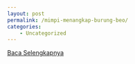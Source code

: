 ```yaml
---
layout: post
permalink: /mimpi-menangkap-burung-beo/
categories:
    - Uncategorized
---
```


[Baca Selengkapnya](/05)